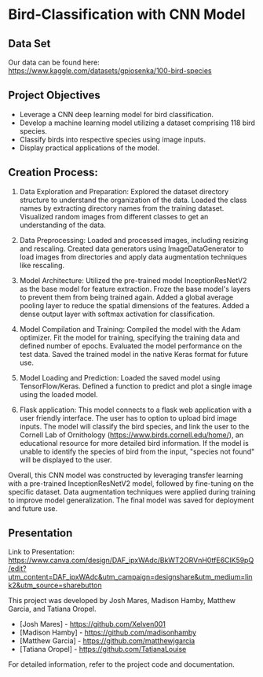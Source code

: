 # Bird-Classification with CNN Model 

## Data Set
Our data can be found here: https://www.kaggle.com/datasets/gpiosenka/100-bird-species 

## Project Objectives 
- Leverage a CNN deep learning model for bird classification.
- Develop a machine learning model utilizing a dataset comprising 118 bird species.
- Classify birds into respective species using image inputs.
- Display practical applications of the model.


## Creation Process:

1. Data Exploration and Preparation:
Explored the dataset directory structure to understand the organization of the data.
Loaded the class names by extracting directory names from the training dataset.
Visualized random images from different classes to get an understanding of the data.

2. Data Preprocessing:
Loaded and processed images, including resizing and rescaling.
Created data generators using ImageDataGenerator to load images from directories and apply data augmentation techniques like rescaling.

3. Model Architecture:
Utilized the pre-trained model InceptionResNetV2 as the base model for feature extraction.
Froze the base model's layers to prevent them from being trained again.
Added a global average pooling layer to reduce the spatial dimensions of the features.
Added a dense output layer with softmax activation for classification.

4. Model Compilation and Training:
Compiled the model with the Adam optimizer.
Fit the model for training, specifying the training data and defined number of epochs.
Evaluated the model performance on the test data.
Saved the trained model in the native Keras format for future use.

5. Model Loading and Prediction:
Loaded the saved model using TensorFlow/Keras.
Defined a function to predict and plot a single image using the loaded model. 

6. Flask application: 
This model connects to a flask web application with a user friendly interface. The user has to option to upload bird image inputs. The model will classify the bird species, and link the user to the Cornell Lab of Ornithology (https://www.birds.cornell.edu/home/), an educational resource for more detailed bird information. If the model is unable to identify the species of bird from the input, "species not found" will be displayed to the user.  

Overall, this CNN model was constructed by leveraging transfer learning with a pre-trained InceptionResNetV2 model, followed by fine-tuning on the specific dataset. Data augmentation techniques were applied during training to improve model generalization. The final model was saved for deployment and future use.


## Presentation 
Link to Presentation: https://www.canva.com/design/DAF_ipxWAdc/BkWT2ORVnH0tfE6ClK59pQ/edit?utm_content=DAF_ipxWAdc&utm_campaign=designshare&utm_medium=link2&utm_source=sharebutton 


This project was developed by Josh Mares, Madison Hamby, Matthew Garcia, and Tatiana Oropel. 
- [Josh Mares] - https://github.com/Xelven001 
- [Madison Hamby] - https://github.com/madisonhamby 
- [Matthew Garcia] - https://github.com/matthewjgarcia 
- [Tatiana Oropel] - https://github.com/TatianaLouise 

For detailed information, refer to the project code and documentation.

